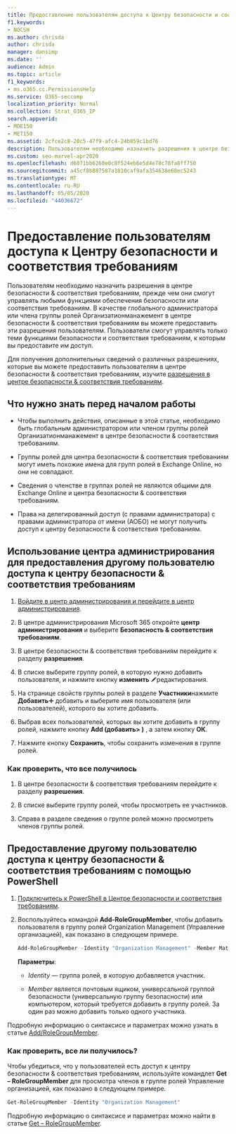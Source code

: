 ```yaml
---
title: Предоставление пользователям доступа к Центру безопасности и соответствия требованиям
f1.keywords:
- NOCSH
ms.author: chrisda
author: chrisda
manager: dansimp
ms.date: ''
audience: Admin
ms.topic: article
f1_keywords:
- ms.o365.cc.PermissionsHelp
ms.service: O365-seccomp
localization_priority: Normal
ms.collection: Strat_O365_IP
search.appverid:
- MOE150
- MET150
ms.assetid: 2cfce2c8-20c5-47f9-afc4-24b059c1bd76
description: Пользователям необходимо назначить разрешения в центре безопасности & Microsoft 365, чтобы они могли управлять любыми функциями обеспечения безопасности или соответствия требованиям.
ms.custom: seo-marvel-apr2020
ms.openlocfilehash: d6071bb6260e0c0f524eb6e5d4e78c78fa8ff750
ms.sourcegitcommit: a45cf8b887587a1810caf9afa354638e68ec5243
ms.translationtype: MT
ms.contentlocale: ru-RU
ms.lasthandoff: 05/05/2020
ms.locfileid: "44036672"
---
```

# <a name="give-users-access-to-the-security--compliance-center"></a>Предоставление пользователям доступа к Центру безопасности и соответствия требованиям

Пользователям необходимо назначить разрешения в центре безопасности & соответствия требованиям, прежде чем они смогут управлять любыми функциями обеспечения безопасности или соответствия требованиям. В качестве глобального администратора или члена группы ролей Организатионманажемент в центре безопасности & соответствия требованиям вы можете предоставить эти разрешения пользователям. Пользователи смогут управлять только теми функциями безопасности и соответствия требованиям, к которым вы предоставите им доступ.

Для получения дополнительных сведений о различных разрешениях, которые вы можете предоставить пользователям в центре безопасности & соответствия требованиям, изучите [разрешения в центре безопасности & соответствия требованиям](permissions-in-the-security-and-compliance-center.md).

## <a name="what-do-you-need-to-know-before-you-begin"></a>Что нужно знать перед началом работы

- Чтобы выполнить действия, описанные в этой статье, необходимо быть глобальным администратором или членом группы ролей Организатионманажемент в центре безопасности & соответствия требованиям.

- Группы ролей для центра безопасности & соответствия требованиям могут иметь похожие имена для групп ролей в Exchange Online, но они не совпадают.

- Сведения о членстве в группах ролей не являются общими для Exchange Online и центра безопасности & соответствия требованиям.

- Права на делегированный доступ (с правами администратора) с правами администратора от имени (АОБО) не могут получить доступ к центру безопасности & соответствия требованиям.

## <a name="use-the-admin-center-to-give-another-user-access-to-the-security--compliance-center"></a>Использование центра администрирования для предоставления другому пользователю доступа к центру безопасности & соответствия требованиям

1. [Войдите в центр администрирования и перейдите в центр администрирования](https://docs.microsoft.com/microsoft-365/compliance/go-to-the-securitycompliance-center).

2. В центре администрирования Microsoft 365 откройте **центр администрирования** и выберите **Безопасность & соответствия требованиям**.

3. В центре безопасности & соответствия требованиям перейдите к разделу **разрешения**.

4. В списке выберите группу ролей, в которую нужно добавить пользователя, и нажмите кнопку **изменить** ![значок](../../media/O365-MDM-CreatePolicy-EditIcon.gif)редактирования.

5. На странице свойств группы ролей в разделе **Участники**нажмите **Добавить**![значок](../../media/ITPro-EAC-AddIcon.gif) добавить и выберите имя пользователя (или пользователей), которого вы хотите добавить.

6. Выбрав всех пользователей, которых вы хотите добавить в группу ролей, нажмите кнопку **Add (добавить\> )** , а затем кнопку **ОК**.

7. Нажмите кнопку **Сохранить**, чтобы сохранить изменения в группе ролей.

### <a name="how-do-you-know-this-worked"></a>Как проверить, что все получилось

1. В центре безопасности & соответствия требованиям перейдите к разделу **разрешения**.

2. В списке выберите группу ролей, чтобы просмотреть ее участников.

3. Справа в разделе сведения о группе ролей можно просмотреть членов группы ролей.

## <a name="use-powershell-to-give-another-user-access-to-the-security--compliance-center"></a>Предоставление другому пользователю доступа к центру безопасности & соответствия требованиям с помощью PowerShell

1. [Подключитесь к PowerShell в Центре безопасности и соответствия требованиям](https://docs.microsoft.com/powershell/exchange/office-365-scc/connect-to-scc-powershell/connect-to-scc-powershell).

2. Воспользуйтесь командой **Add-RoleGroupMember**, чтобы добавить пользователя в группу ролей Organization Management (Управление организацией), как показано в следующем примере.

   ```PowerShell
   Add-RoleGroupMember -Identity "Organization Management" -Member MatildaS
   ```

   **Параметры**:

   - _Identity_ — группа ролей, в которую добавляется участник.

   - _Member_ является почтовым ящиком, универсальной группой безопасности (универсальную группу безопасности) или компьютером, который требуется добавить в группу ролей. За один раз можно добавить только одного участника.

Подробную информацию о синтаксисе и параметрах можно узнать в статье [Add/RoleGroupMember](https://docs.microsoft.com/powershell/module/exchange/role-based-access-control/Add-RoleGroupMember).

### <a name="how-do-you-know-this-worked"></a>Как проверить, все ли получилось?

Чтобы убедиться, что у пользователей есть доступ к центру безопасности & соответствия требованиям, используйте командлет **Get – RoleGroupMember** для просмотра членов в группе ролей Управление организацией, как показано в следующем примере.

```PowerShell
Get-RoleGroupMember -Identity "Organization Management"
```

Подробную информацию о синтаксисе и параметрах можно найти в статье [Get – RoleGroupMember](https://docs.microsoft.com/powershell/module/exchange/role-based-access-control/Get-RoleGroupMember).
